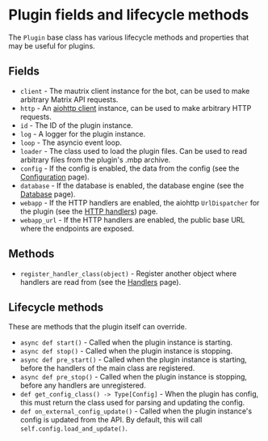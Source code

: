 # Plugin fields and lifecycle methods

The `Plugin` base class has various lifecycle methods and properties that may be
useful for plugins.

## Fields

* `client` - The mautrix client instance for the bot, can be used to make
  arbitrary Matrix API requests.
* `http` - An [aiohttp client] instance, can be used to make arbitrary HTTP
  requests.
* `id` - The ID of the plugin instance.
* `log` - A logger for the plugin instance.
* `loop` - The asyncio event loop.
* `loader` - The class used to load the plugin files. Can be used to read
  arbitrary files from the plugin's .mbp archive.
* `config` - If the config is enabled, the data from the config
  (see the [Configuration] page).
* `database` - If the database is enabled, the database engine
  (see the [Database] page).
* `webapp` - If the HTTP handlers are enabled, the aiohttp `UrlDispatcher` for
  the plugin (see the [HTTP handlers]) page.
* `webapp_url` - If the HTTP handlers are enabled, the public base URL where the
  endpoints are exposed.

[aiohttp client]: https://docs.aiohttp.org/en/stable/client.html
[Configuration]: ../configuration.md
[Database]: ../database/index.md
[HTTP handlers]: ../handlers/web.md

## Methods

* `register_handler_class(object)` - Register another object where handlers are
  read from (see the [Handlers](../handlers/index.md) page).

## Lifecycle methods

These are methods that the plugin itself can override.

* `async def start()` - Called when the plugin instance is starting.
* `async def stop()` - Called when the plugin instance is stopping.
* `async def pre_start()` - Called when the plugin instance is starting, before
  the handlers of the main class are registered.
* `async def pre_stop()` - Called when the plugin instance is stopping, before
  any handlers are unregistered.
* `def get_config_class() -> Type[Config]` - When the plugin has config, this
  must return the class used for parsing and updating the config.
* `def on_external_config_update()` - Called when the plugin instance's config
  is updated from the API. By default, this will
  call `self.config.load_and_update()`.
